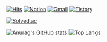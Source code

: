 [![Hits](https://hits.seeyoufarm.com/api/count/incr/badge.svg?url=https%3A%2F%2Fgithub.com%2Fwjstpgh&count_bg=%23433030&title_bg=%23FF0202&icon=telegram.svg&icon_color=%23E7E7E7&title=view&edge_flat=false)](https://github.com/wjstpgh)
[![Notion](https://img.shields.io/badge/Notion-%23000000.svg?style=flat&logo=notion&logoColor=white)](https://chill-radium-cfd.notion.site/a7f584d6efd6432fb6c776724abbe32f)
[![Gmail](https://img.shields.io/badge/Gmail-D14836?style=flat&logo=gmail&logoColor=white)](https://mail.google.com/mail/?view=cm&amp;fs=1&amp;to=sehoJ3756@gmail.com)
[![Tistory](https://img.shields.io/badge/Tistory-FF7139?style=flat&logoColor=white)](https://developefeel.tistory.com/)

[![Solved.ac](http://mazassumnida.wtf/api/v2/generate_badge?boj=wjswjstptpghgh)](https://solved.ac/wjswjstptpghgh)

[![Anurag's GitHub stats](https://github-readme-stats.vercel.app/api?username=wjstpgh&show_icons=true&theme=graywhite)](https://www.naver.com/)
[![Top Langs](https://github-readme-stats.vercel.app/api/top-langs/?username=wjstpgh&layout=compact&theme=swift)](https://www.youtube.com/)

<!--
**wjstpgh/wjstpgh** is a ✨ _special_ ✨ repository because its `README.md` (this file) appears on your GitHub profile.

Here are some ideas to get you started:

- 🔭 I’m currently working on ...
- 🌱 I’m currently learning ...
- 👯 I’m looking to collaborate on ...
- 🤔 I’m looking for help with ...
- 💬 Ask me about ...
- 📫 How to reach me: ...
- 😄 Pronouns: ...
- ⚡ Fun fact: ...
-->
